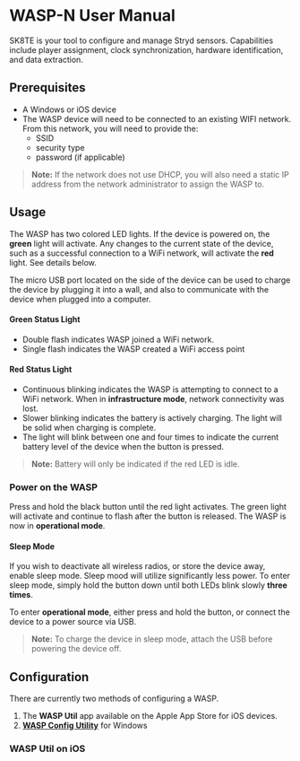 # WASP-N User Manual

SK8TE is your tool to configure and manage Stryd sensors. Capabilities include player assignment, clock synchronization, hardware identification, and data extraction.

## Prerequisites
 - A Windows or iOS device
 - The WASP device will need to be connected to an existing WIFI network. From this network, you will need to provide the:
    - SSID
    - security type
    - password (if applicable)

> **Note:** If the network does not use DHCP, you will also need a static IP address from the network administrator to assign the WASP to.

## Usage

The WASP has two colored LED lights. If the device is powered on, the **green** light will activate. Any changes to the current state of the device, such as a successful connection to a WiFi network, will activate the **red** light. See details below.

The micro USB port located on the side of the device can be used to charge the device by plugging it into a wall, and also to communicate with the device when plugged into a computer.

#### Green Status Light
- Double flash indicates WASP joined a WiFi network.
- Single flash indicates the WASP created a WiFi access point

#### Red Status Light
- Continuous blinking indicates the WASP is attempting to connect to a WiFi network. When in **infrastructure mode**, network connectivity was lost.
- Slower blinking indicates the battery is actively charging. The light will be solid when charging is complete.
- The light will blink between one and four times to indicate the current battery level of the device when the button is pressed.
> **Note:** Battery will only be indicated if the red LED is idle.

### Power on the WASP

Press and hold the black button until the red light activates. The green light will activate and continue to flash after the button is released. The WASP is now in **operational mode**.

#### Sleep Mode

If you wish to deactivate all wireless radios, or store the device away, enable sleep mode. Sleep mood will utilize significantly less power. To enter sleep mode, simply hold the button down until both LEDs blink slowly **three times**.

To enter **operational mode**, either press and hold the button, or connect the device to a power source via USB.
> **Note:** To charge the device in sleep mode, attach the USB before powering the device off.

## Configuration

There are currently two methods of configuring a WASP.
1. The **WASP Util** app available on the Apple App Store for iOS devices.
2.  [**WASP Config Utility**](https://support.npe.fit/hc/en-us/article_attachments/9893868124308) for Windows

### WASP Util on iOS
